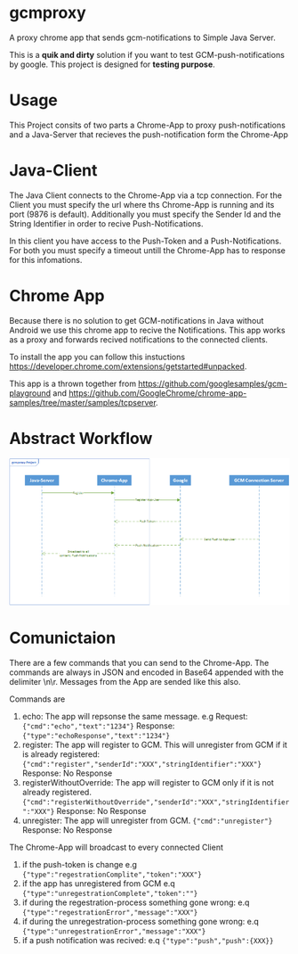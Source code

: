 # gcmproxy
A proxy chrome app that sends gcm-notifications to Simple Java Server. 

This is a **quik and dirty** solution if you want to test GCM-push-notifications by google. This project is designed for **testing purpose**.

# Usage 
This Project consits of two parts a Chrome-App to proxy push-notifications and a Java-Server that recieves the push-notification form the Chrome-App

# Java-Client
The Java Client connects to the Chrome-App via a tcp connection. For the Client you must specify the url where ths Chrome-App is running and its port (9876 is default). Additionally you must specify the Sender Id and the String Identifier in order to recive Push-Notifications.

In this client you have access to the Push-Token and a Push-Notifications. For both you must specify a timeout untill the Chrome-App has to response for this infomations. 

# Chrome App
Because there is no solution to get GCM-notifications in Java without Android we use this chrome app to recive the Notifications. This app works as a proxy and forwards recived notifications to the connected clients.

To install the app you can follow this instuctions  https://developer.chrome.com/extensions/getstarted#unpacked.

This app is a thrown together from https://github.com/googlesamples/gcm-playground and https://github.com/GoogleChrome/chrome-app-samples/tree/master/samples/tcpserver. 
 
# Abstract Workflow

![](https://github.com/codemaker219/gcmproxy/blob/master/Zeichnung.gif)

  
# Comunictaion

There are a few commands that you can send to the Chrome-App. The commands are always in JSON and encoded in Base64 appended with the delimiter \n\r.
Messages from the App are sended like this also.

Commands are 

1. echo: The app will repsonse the same message. e.g Request: ```{"cmd":"echo","text":"1234"}``` Response: ```{"type":"echoResponse","text":"1234"}```
2. register: The app will register to GCM. This will unregister from GCM if it is already registered: ```{"cmd":"register","senderId":"XXX","stringIdentifier":"XXX"}``` Response: No Response
3. registerWithoutOverride: The app will register to GCM only if it is not already registered. ```{"cmd":"registerWithoutOverride","senderId":"XXX","stringIdentifier":"XXX"}``` Response: No Response
4. unregister: The app will unregister from GCM. ```{"cmd":"unregister"}``` Response: No Response

The Chrome-App will broadcast to every connected Client 
1. if the push-token is change   e.g ```{"type":"regestrationComplite","token":"XXX"}``` 
2. if the app has unregistered from GCM e.q ```{"type":"unregestrationComplete","token":""}```
3. if during the regestration-process something gone wrong: e.q ```{"type":"regestrationError","message":"XXX"}```
4. if during the unregestration-process something gone wrong: e.q ```{"type":"unregestrationError","message":"XXX"}```
5. if a push notification was recived: e.q ```{"type":"push","push":{XXX}}```